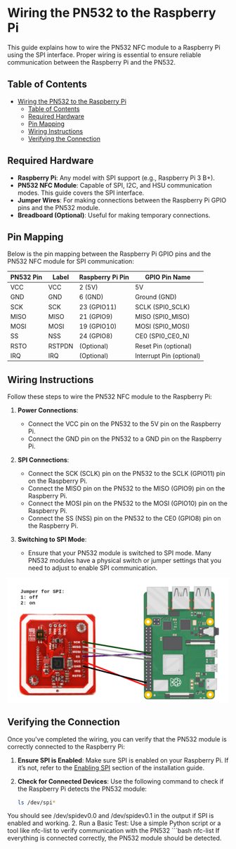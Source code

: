 # Wiring the PN532 to the Raspberry Pi

This guide explains how to wire the PN532 NFC module to a Raspberry Pi using the SPI interface. Proper wiring is essential to ensure reliable communication between the Raspberry Pi and the PN532.

## Table of Contents

- [Wiring the PN532 to the Raspberry Pi](#wiring-the-pn532-to-the-raspberry-pi)
  - [Table of Contents](#table-of-contents)
  - [Required Hardware](#required-hardware)
  - [Pin Mapping](#pin-mapping)
  - [Wiring Instructions](#wiring-instructions)
  - [Verifying the Connection](#verifying-the-connection)

## Required Hardware

- **Raspberry Pi**: Any model with SPI support (e.g., Raspberry Pi 3 B+).
- **PN532 NFC Module**: Capable of SPI, I2C, and HSU communication modes. This guide covers the SPI interface.
- **Jumper Wires**: For making connections between the Raspberry Pi GPIO pins and the PN532 module.
- **Breadboard (Optional)**: Useful for making temporary connections.

## Pin Mapping

Below is the pin mapping between the Raspberry Pi GPIO pins and the PN532 NFC module for SPI communication:

| PN532 Pin | Label  | Raspberry Pi Pin | GPIO Pin Name  |
|-----------|--------|------------------|----------------|
| VCC       | VCC    | 2 (5V)           | 5V             |
| GND       | GND    | 6 (GND)          | Ground (GND)   |
| SCK       | SCK    | 23 (GPIO11)      | SCLK (SPI0_SCLK)|
| MISO      | MISO   | 21 (GPIO9)       | MISO (SPI0_MISO)|
| MOSI      | MOSI   | 19 (GPIO10)      | MOSI (SPI0_MOSI)|
| SS        | NSS    | 24 (GPIO8)       | CE0 (SPI0_CE0_N)|
| RSTO      | RSTPDN | (Optional)       | Reset Pin (optional)|
| IRQ       | IRQ    | (Optional)       | Interrupt Pin (optional)|

## Wiring Instructions

Follow these steps to wire the PN532 NFC module to the Raspberry Pi:

1. **Power Connections**:
   - Connect the VCC pin on the PN532 to the 5V pin on the Raspberry Pi.
   - Connect the GND pin on the PN532 to a GND pin on the Raspberry Pi.

2. **SPI Connections**:
   - Connect the SCK (SCLK) pin on the PN532 to the SCLK (GPIO11) pin on the Raspberry Pi.
   - Connect the MISO pin on the PN532 to the MISO (GPIO9) pin on the Raspberry Pi.
   - Connect the MOSI pin on the PN532 to the MOSI (GPIO10) pin on the Raspberry Pi.
   - Connect the SS (NSS) pin on the PN532 to the CE0 (GPIO8) pin on the Raspberry Pi.

3. **Switching to SPI Mode**:
   - Ensure that your PN532 module is switched to SPI mode. Many PN532 modules have a physical switch or jumper settings that you need to adjust to enable SPI communication.

![SPI_Select](../Pictures/PN532-wiring.png)

## Verifying the Connection

Once you've completed the wiring, you can verify that the PN532 module is correctly connected to the Raspberry Pi:

1. **Ensure SPI is Enabled**:
Make sure SPI is enabled on your Raspberry Pi. If it’s not, refer to the [Enabling SPI](../Raspberry_Pi_Preparation/README.md) section of the installation guide.

1. **Check for Connected Devices**:
Use the following command to check if the Raspberry Pi detects the PN532 module:
    ```bash
    ls /dev/spi*
You should see /dev/spidev0.0 and /dev/spidev0.1 in the output if SPI is enabled and working.
2. Run a Basic Test:
Use a simple Python script or a tool like nfc-list to verify communication with the PN532
    ```bash
    nfc-list
If everything is connected correctly, the PN532 module should be detected.
